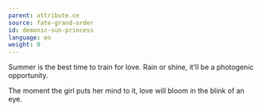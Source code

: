 ```yaml
---
parent: attribute.ce
source: fate-grand-order
id: demonic-sun-princess
language: en
weight: 0
---
```


Summer is the best time to train for love.
Rain or shine, it’ll be a photogenic opportunity.

The moment the girl puts her mind to it, love will bloom in the blink of an eye.
